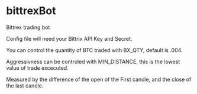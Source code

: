 # bittrexBot
Bittrex trading bot

Config file will need your Bittrix API Key and Secret.

You can control the quantity of BTC traded with BX_QTY, default is .004.

Aggressivness can be controled with MIN_DISTANCE, this is the lowest value of trade excecuted. 

Measured by the difference of the open of the First candle, and the close of the last candle.